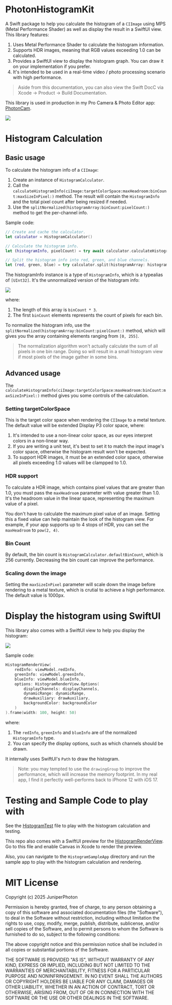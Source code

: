 # PhotonHistogramKit

A Swift package to help you calculate the histogram of a `CIImage` using MPS (Metal Performance Shader) as well as display the result in a SwiftUI view. This library features:

1. Uses Metal Performance Shader to calculate the histogram information.
2. Supports HDR images, meaning that RGB values exceeding 1.0 can be calculated.
3. Provides a SwiftUI view to display the histogram graph. You can draw it on your implementation if you prefer.
4. It's intended to be used in a real-time video / photo processing scenario with high performance.

> Aside from this documentation, you can also view the Swift DocC via Xcode -> Product -> Build Documentation.

This library is used in production in my Pro Camera & Photo Editor app: [PhotonCam](https://juniperphoton.dev/photoncam/).

![](./Sources/PhotonHistogramKit/Documentation.docc/Resources/hist-ipad.jpg)

# Histogram Calculation

## Basic usage

To calculate the histogram info of a `CIImage`:

1. Create an instance of `HistogramCalculator`.
2. Call the `calculateHistogramInfo(ciImage:targetColorSpace:maxHeadroom:binCount:maxSizeInPixel:)` method. The result will contain the `HistogramInfo` and the total pixel count after being resized if needed.
3. Use the `splitNormalized(histogramArray:binCount:pixelCount:)` method to get the per-channel info.

Sample code:

```swift
// Create and cache the calculator.
let calculator = HistogramCalculator()

// Calculate the histogram info.
let (histogramInfo, pixelCount) = try await calculator.calculateHistogramInfo(ciImage: ciImage)

// Split the histogram info into red, green, and blue channels.
let (red, green, blue) = try calculator.split(histogramArray: histogramInfo, pixelCount: pixelCount)
```

The histogramInfo instance is a type of `HistogramInfo`, which is a typealias of `[UInt32]`. It's the unnormalized version of the histogram info:

![](./Sources/PhotonHistogramKit/Documentation.docc/Resources/HistInfo.jpg)

where:

1. The length of this array is `binCount * 3`.
2. The first `binCount` elements represents the count of pixels for each bin.

To normalize the histogram info, use the `splitNormalized(histogramArray:binCount:pixelCount:)` method, which will gives you the array containing elements ranging from `[0, 255]`.

> The normalization algorithm won't actually calculate the sum of all pixels in one bin range. Doing so will result in a small histogram view if most pixels of the image gather in some bins.

## Advanced usage

The `calculateHistogramInfo(ciImage:targetColorSpace:maxHeadroom:binCount:maxSizeInPixel:)` method gives you some controls of the calculation.

### Setting targetColorSpace

This is the target color space when rendering the `CIImage` to a metal texture. The default value will be extended Display P3 color space, where:

1. It's intended to use a non-linear color space, as our eyes interpret colors in a non-linear way.
2. If you are writing a unit test, it's best to set it to match the input image's color space, otherwise the histogram result won't be expected.
3. To support HDR images, it must be an extended color space, otherwise all pixels exceeding 1.0 values will be clampped to 1.0.

### HDR support

To calculate a HDR image, which contains pixel values that are greater than 1.0, you must pass the `maxHeadroom` parameter with value greater than 1.0. It's the headroom value in the linear space, representing the maximum value of a pixel.

You don't have to calculate the maximum pixel value of an image. Setting this a fixed value can help maintain the look of the histogram view. For example, if your app supports up to 4 stops of HDR, you can set the `maxHeadroom` to `pow(2, 4)`.

### Bin Count

By default, the bin count is `HistogramCalculator.defaultBinCount`, which is 256 currently. Decreasing the bin count can improve the performance.

### Scaling down the image

Setting the `maxSizeInPixel` parameter will scale down the image before rendering to a metal texture, which is crutial to achieve a high performance. The default value is 1000px.

# Display the histogram using SwiftUI

This library also comes with a SwiftUI view to help you display the histogram:

![](./Sources/PhotonHistogramKit/Documentation.docc/Resources/hist.jpg)

Sample code:

```swift
HistogramRenderView(
    redInfo: viewModel.redInfo,
    greenInfo: viewModel.greenInfo,
    blueInfo: viewModel.blueInfo,
    options: HistogramRenderView.Options(
        displayChannels: displayChannels,
        dynamicRange: dynamicRange,
        drawAuxiliary: drawAuxiliary,
        backgroundColor: backgroundColor
    )
).frame(width: 100, height: 50)
```

where:

1. The `redInfo`, `greenInfo` and `blueInfo` are of the normalized `HistogramInfo` type.
2. You can specify the display options, such as which channels should be drawn.

It internally uses SwiftUI's `Path` to draw the histogram.

> Note: you may tempted to use the `drawingGroup` to improve the performance, which will increase the memory footprint. In my real app, I find it perfectly well-performs back to iPhone 12 with iOS 17.

# Testing and Sample Code to play with

See the [HistogramTest](https://github.com/JuniperPhoton/PhotonHistogramKit/blob/main/Tests/PhotonHistogramKitTests/HistogramTest.swift) file to play with the histogram calculation and testing.

This repo also comes with a SwiftUI preview for the [HistogramRenderView](https://github.com/JuniperPhoton/PhotonHistogramKit/blob/main/Sources/PhotonHistogramKit/HistogramRenderView.swift#L337). Go to this file and enable Canvas in Xcode to render the preview.

Also, you can navigate to the `HistogramSampleApp` directory and run the sample app to play with the histogram calculation and rendering.

# MIT License

Copyright (c) 2025 JuniperPhoton

Permission is hereby granted, free of charge, to any person obtaining a copy
of this software and associated documentation files (the "Software"), to deal
in the Software without restriction, including without limitation the rights
to use, copy, modify, merge, publish, distribute, sublicense, and/or sell
copies of the Software, and to permit persons to whom the Software is
furnished to do so, subject to the following conditions:

The above copyright notice and this permission notice shall be included in all
copies or substantial portions of the Software.

THE SOFTWARE IS PROVIDED "AS IS", WITHOUT WARRANTY OF ANY KIND, EXPRESS OR
IMPLIED, INCLUDING BUT NOT LIMITED TO THE WARRANTIES OF MERCHANTABILITY,
FITNESS FOR A PARTICULAR PURPOSE AND NONINFRINGEMENT. IN NO EVENT SHALL THE
AUTHORS OR COPYRIGHT HOLDERS BE LIABLE FOR ANY CLAIM, DAMAGES OR OTHER
LIABILITY, WHETHER IN AN ACTION OF CONTRACT, TORT OR OTHERWISE, ARISING FROM,
OUT OF OR IN CONNECTION WITH THE SOFTWARE OR THE USE OR OTHER DEALINGS IN THE
SOFTWARE.

